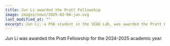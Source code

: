 ```yaml
---
title: Jun Li awarded the Pratt Fellowship
image: images/news/2025-02-06-jun.svg
last_modified_at: ""
excerpt: Jun Li, a PhD student in the SEAD Lab, was awarded the Pratt Fellowship from Virginia Tech for the 2024-2025 academic year. Congratulations!
---
```


Jun Li was awarded the Pratt Fellowship for the 2024-2025 academic year.

